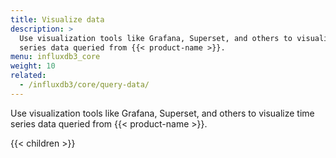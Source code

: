 ```yaml
---
title: Visualize data
description: >
  Use visualization tools like Grafana, Superset, and others to visualize time
  series data queried from {{< product-name >}}.
menu: influxdb3_core
weight: 10
related:
  - /influxdb3/core/query-data/
---
```


Use visualization tools like Grafana, Superset, and others to visualize time
series data queried from {{< product-name >}}.

{{< children >}}
